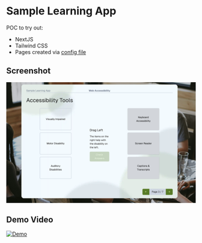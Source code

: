 # Sample Learning App

POC to try out:

- NextJS
- Tailwind CSS
- Pages created via [config file](src/data/data.ts)

## Screenshot

![Screenshot of the app](screenshot.png)

## Demo Video

[![Demo](https://i.sstatic.net/Vp2cE.png)](https://youtu.be/fee4dwHJN14)
